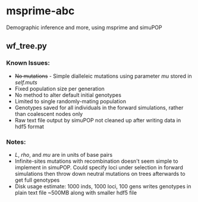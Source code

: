 # msprime-abc
Demographic inference and more, using msprime and simuPOP

## wf\_tree.py
### Known Issues:
* ~~No mutations~~ - Simple dialleleic mutations using parameter *mu* stored in *self.muts*
* Fixed population size per generation
* No method to alter default initial genotypes
* Limited to single randomly-mating population
* Genotypes saved for all individuals in the forward simulations, rather than coalescent nodes only
* Raw text file output by simuPOP not cleaned up after writing data in hdf5 format

### Notes:
* *L*, *rho*, and *mu* are in units of base pairs
* Infinite-sites mutations with recombination doesn't seem simple to implement in simuPOP. Could specify loci under selection in forward simulations then throw down neutral mutations on trees afterwards to get full genotypes
* Disk usage estimate: 1000 inds, 1000 loci, 100 gens writes genotypes in plain text file ~500MB along with smaller hdf5 file
